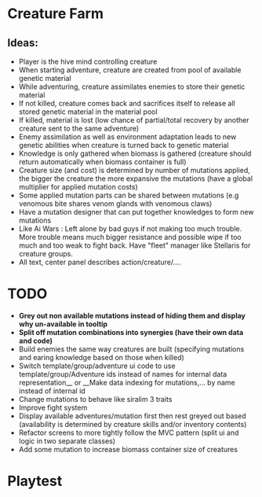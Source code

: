 # Creature Farm

## Ideas:
- Player is the hive mind controlling creature
- When starting adventure, creature are created from pool of available genetic material
- While adventuring, creature assimilates enemies to store their genetic material
- If not killed, creature comes back and sacrifices itself to release all stored genetic material in the material pool
- If killed, material is lost (low chance of partial/total recovery by another creature sent to the same adventure)
- Enemy assimilation as well as environment adaptation leads to new genetic abilities when creature is turned back to genetic material
- Knowledge is only gathered when biomass is gathered (creature should return automatically when biomass container is full)
- Creature size (and cost) is determined by number of mutations applied, the bigger the creature the more expansive the mutations (have a global multiplier for applied mutation costs)
- Some applied mutation parts can be shared between mutations (e.g venomous bite shares venom glands with venomous claws)
- Have a mutation designer that can put together knowledges to form new mutations
- Like Ai Wars : Left alone by bad guys if not making too much trouble. More trouble means much bigger resistance and possible wipe if too much and too weak to fight back.
Have "fleet" manager like Stellaris for creature groups.
- All text, center panel describes action/creature/....


# TODO
- __Grey out non available mutations instead of hiding them and display why un-available in tooltip__
- __Split off mutation combinations into synergies (have their own data and code)__
- Build enemies the same way creatures are built (specifying mutations and earing knowledge based on those when killed)
- Switch template/group/adventure ui code to use template/group/Adventure ids instead of names for internal data representation__ or __Make data indexing for mutations,... by name instead of internal id
- Change mutations to behave like siralim 3 traits
- Improve fight system
- Display available adventures/mutation first then rest greyed out based (availability is determined by creature skills and/or inventory contents)
- Refactor screens to more tightly follow the MVC pattern (split ui and logic in two separate classes)
- Add some mutation to increase biomass container size of creatures


# Playtest
